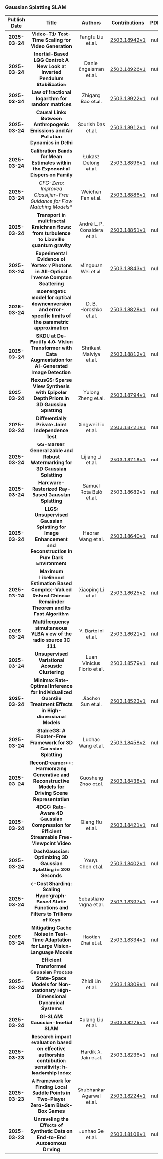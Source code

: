 
### Gaussian Splatting SLAM
|Publish Date|Title|Authors|Contributions|PDF|Code|
| :---: | :---: | :---: | :---: | :---: | :---: |
|**2025-03-24**|**Video-T1: Test-Time Scaling for Video Generation**|Fangfu Liu et.al.|[2503.18942v1](http://arxiv.org/abs/2503.18942v1)|null|
|**2025-03-24**|**Inertial-Based LQG Control: A New Look at Inverted Pendulum Stabilization**|Daniel Engelsman et.al.|[2503.18926v1](http://arxiv.org/abs/2503.18926v1)|null|
|**2025-03-24**|**Law of fractional logarithm for random matrices**|Zhigang Bao et.al.|[2503.18922v1](http://arxiv.org/abs/2503.18922v1)|null|
|**2025-03-24**|**Causal Links Between Anthropogenic Emissions and Air Pollution Dynamics in Delhi**|Sourish Das et.al.|[2503.18912v1](http://arxiv.org/abs/2503.18912v1)|null|
|**2025-03-24**|**Calibration Bands for Mean Estimates within the Exponential Dispersion Family**|Łukasz Delong et.al.|[2503.18896v1](http://arxiv.org/abs/2503.18896v1)|null|
|**2025-03-24**|**CFG-Zero*: Improved Classifier-Free Guidance for Flow Matching Models**|Weichen Fan et.al.|[2503.18886v1](http://arxiv.org/abs/2503.18886v1)|null|
|**2025-03-24**|**Transport in multifractal Kraichnan flows: from turbulence to Liouville quantum gravity**|André L. P. Considera et.al.|[2503.18851v1](http://arxiv.org/abs/2503.18851v1)|null|
|**2025-03-24**|**Experimental Evidence of Vortex $γ$ Photons in All-Optical Inverse Compton Scattering**|Mingxuan Wei et.al.|[2503.18843v1](http://arxiv.org/abs/2503.18843v1)|null|
|**2025-03-24**|**Isoenergetic model for optical downconversion and error-specific limits of the parametric approximation**|D. B. Horoshko et.al.|[2503.18828v1](http://arxiv.org/abs/2503.18828v1)|null|
|**2025-03-24**|**SKDU at De-Factify 4.0: Vision Transformer with Data Augmentation for AI-Generated Image Detection**|Shrikant Malviya et.al.|[2503.18812v1](http://arxiv.org/abs/2503.18812v1)|null|
|**2025-03-24**|**NexusGS: Sparse View Synthesis with Epipolar Depth Priors in 3D Gaussian Splatting**|Yulong Zheng et.al.|[2503.18794v1](http://arxiv.org/abs/2503.18794v1)|null|
|**2025-03-24**|**Differentially Private Joint Independence Test**|Xingwei Liu et.al.|[2503.18721v1](http://arxiv.org/abs/2503.18721v1)|null|
|**2025-03-24**|**GS-Marker: Generalizable and Robust Watermarking for 3D Gaussian Splatting**|Lijiang Li et.al.|[2503.18718v1](http://arxiv.org/abs/2503.18718v1)|null|
|**2025-03-24**|**Hardware-Rasterized Ray-Based Gaussian Splatting**|Samuel Rota Bulò et.al.|[2503.18682v1](http://arxiv.org/abs/2503.18682v1)|null|
|**2025-03-24**|**LLGS: Unsupervised Gaussian Splatting for Image Enhancement and Reconstruction in Pure Dark Environment**|Haoran Wang et.al.|[2503.18640v1](http://arxiv.org/abs/2503.18640v1)|null|
|**2025-03-24**|**Maximum Likelihood Estimation Based Complex-Valued Robust Chinese Remainder Theorem and Its Fast Algorithm**|Xiaoping Li et.al.|[2503.18625v2](http://arxiv.org/abs/2503.18625v2)|null|
|**2025-03-24**|**Multifrequency simultaneous VLBA view of the radio source 3C 111**|V. Bartolini et.al.|[2503.18621v1](http://arxiv.org/abs/2503.18621v1)|null|
|**2025-03-24**|**Unsupervised Variational Acoustic Clustering**|Luan Vinícius Fiorio et.al.|[2503.18579v1](http://arxiv.org/abs/2503.18579v1)|null|
|**2025-03-24**|**Minimax Rate-Optimal Inference for Individualized Quantile Treatment Effects in High-dimensional Models**|Jiachen Sun et.al.|[2503.18523v1](http://arxiv.org/abs/2503.18523v1)|null|
|**2025-03-24**|**StableGS: A Floater-Free Framework for 3D Gaussian Splatting**|Luchao Wang et.al.|[2503.18458v2](http://arxiv.org/abs/2503.18458v2)|null|
|**2025-03-24**|**ReconDreamer++: Harmonizing Generative and Reconstructive Models for Driving Scene Representation**|Guosheng Zhao et.al.|[2503.18438v1](http://arxiv.org/abs/2503.18438v1)|null|
|**2025-03-24**|**4DGC: Rate-Aware 4D Gaussian Compression for Efficient Streamable Free-Viewpoint Video**|Qiang Hu et.al.|[2503.18421v1](http://arxiv.org/abs/2503.18421v1)|null|
|**2025-03-24**|**DashGaussian: Optimizing 3D Gaussian Splatting in 200 Seconds**|Youyu Chen et.al.|[2503.18402v1](http://arxiv.org/abs/2503.18402v1)|null|
|**2025-03-24**|**ε-Cost Sharding: Scaling Hypergraph-Based Static Functions and Filters to Trillions of Keys**|Sebastiano Vigna et.al.|[2503.18397v1](http://arxiv.org/abs/2503.18397v1)|null|
|**2025-03-24**|**Mitigating Cache Noise in Test-Time Adaptation for Large Vision-Language Models**|Haotian Zhai et.al.|[2503.18334v1](http://arxiv.org/abs/2503.18334v1)|null|
|**2025-03-24**|**Efficient Transformed Gaussian Process State-Space Models for Non-Stationary High-Dimensional Dynamical Systems**|Zhidi Lin et.al.|[2503.18309v1](http://arxiv.org/abs/2503.18309v1)|null|
|**2025-03-24**|**GI-SLAM: Gaussian-Inertial SLAM**|Xulang Liu et.al.|[2503.18275v1](http://arxiv.org/abs/2503.18275v1)|null|
|**2025-03-23**|**Research impact evaluation based on effective authorship contribution sensitivity: h-leadership index**|Hardik A. Jain et.al.|[2503.18236v1](http://arxiv.org/abs/2503.18236v1)|null|
|**2025-03-23**|**A Framework for Finding Local Saddle Points in Two-Player Zero-Sum Black-Box Games**|Shubhankar Agarwal et.al.|[2503.18224v1](http://arxiv.org/abs/2503.18224v1)|null|
|**2025-03-23**|**Unraveling the Effects of Synthetic Data on End-to-End Autonomous Driving**|Junhao Ge et.al.|[2503.18108v1](http://arxiv.org/abs/2503.18108v1)|null|
